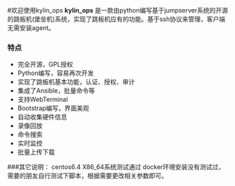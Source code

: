 #欢迎使用kylin_ops 
**kylin_ops** 是一款由python编写基于jumpserver系统的开源的跳板机(堡垒机)系统，实现了跳板机应有的功能。基于ssh协议来管理，客户端无需安装agent。

### 特点

* 完全开源，GPL授权
* Python编写，容易再次开发
* 实现了跳板机基本功能，认证、授权、审计
* 集成了Ansible，批量命令等
* 支持WebTerminal
* Bootstrap编写，界面美观
* 自动收集硬件信息
* 录像回放
* 命令搜索
* 实时监控
* 批量上传下载


###其它说明：
centos6.4 X86_64系统测试通过 
docker环境安装没有测试过，需要的朋友自行测试下脚本，根据需要更改相关参数即可。

